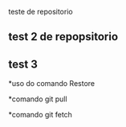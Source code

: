 teste de repositorio
## test 2 de repopsitorio
## test 3

*uso do comando Restore

*comando git pull

*comando git fetch

